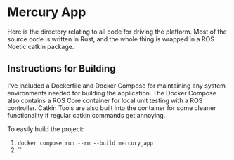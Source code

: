 # Mercury App

Here is the directory relating to all code for driving the platform. Most of the source code is written in Rust, and the whole thing is wrapped in a ROS Noetic catkin package.

## Instructions for Building

I've included a Dockerfile and Docker Compose for maintaining any system environments needed for building the application. The Docker Compose also contains a ROS Core container for local unit testing with a ROS controller. Catkin Tools are also built into the container for some cleaner functionality if regular catkin commands get annoying.

To easily build the project:
1. `docker compose run --rm --build mercury_app`
2. ``